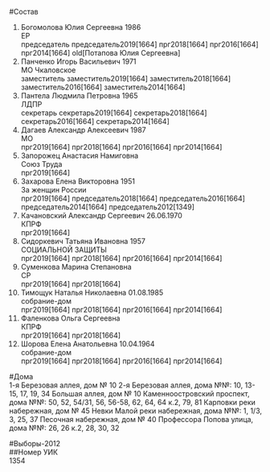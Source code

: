 #Состав  
1. Богомолова Юлия Сергеевна 1986  
    ЕР  
    председатель председатель2019[1664] прг2018[1664] прг2016[1664] прг2014[1664] old[Потапова Юлия Сергеевна]  
2. Панченко Игорь Васильевич 1971  
    МО Чкаловское  
    заместитель заместитель2019[1664] заместитель2018[1664] заместитель2016[1664] заместитель2014[1664]  
3. Пантела Людмила Петровна 1965  
    ЛДПР  
    секретарь секретарь2019[1664] секретарь2018[1664] секретарь2016[1664] секретарь2014[1664]  
4. Дагаев Александр Алексеевич 1987  
    МО  
    прг2019[1664] прг2018[1664] прг2016[1664] прг2014[1664]  
5. Запорожец Анастасия Намиговна  
    Союз Труда  
    прг2019[1664]  
6. Захарова Елена Викторовна 1951  
    За женщин России  
    прг2019[1664] председатель2018[1664] председатель2016[1664] председатель2014[1664] председатель2012[1349]  
7. Качановский Александр Сергеевич 26.06.1970  
    КПРФ  
    прг2019[1664]  
8. Сидоркевич Татьяна Ивановна 1957  
    СОЦИАЛЬНОЙ ЗАЩИТЫ  
    прг2019[1664] прг2018[1664] прг2016[1664] прг2014[1664]  
9. Суменкова Марина Степановна  
    СР  
    прг2019[1664] прг2018[1664]  
10. Тимощук Наталья Николаевна 01.08.1985  
    собрание-дом  
    прг2019[1664] прг2018[1664] прг2016[1664] прг2014[1664]  
11. Фаленкова Ольга Сергеевна  
    КПРФ  
    прг2019[1664] прг2018[1664]  
12. Шорова Елена Анатольевна 10.04.1964  
    собрание-дом  
    прг2019[1664] прг2018[1664] прг2016[1664] прг2014[1664]  
  
#Дома  
1-я Березовая аллея, дом № 10 2-я Березовая аллея, дома №№: 10, 13-15, 17, 19, 34 Большая аллея, дом № 10 Каменноостровский проспект, дома №№: 50, 52, 54/31, 56, 56-58, 62, 64, 64 к.2,  79, 81 Карповки реки набережная, дом № 45 Невки Малой реки набережная, дома №№: 1, 1/3, 3, 25, 37 Песочная набережная, дом № 40 Профессора Попова улица, дома №№: 26, 26 к.2, 28, 30, 32  
  
#Выборы-2012  
##Номер УИК  
1354  
